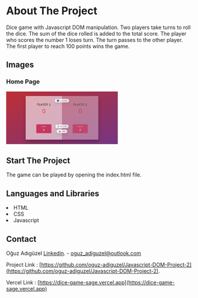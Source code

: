 # About The Project

Dice game with Javascript DOM manipulation. Two players take turns to roll the dice. The sum of the dice rolled is added to the total score. The player who scores the number 1 loses turn. The turn passes to the other player. The first player to reach 100 points wins the game.


## Images

### Home Page

<img src="img/page.png" width="60%">

## Start The Project

The game can be played by opening the index.html file.


## Languages and Libraries

<li>HTML
<li>CSS
<li>Javascript


## Contact

Oğuz Adıgüzel [Linkedin](https://www.linkedin.com/in/oğuz-adıgüzel-2672a8242). - oguz_adiguzel@outlook.com

Project Link : [https://github.com/oguz-adiguzel/Javascript-DOM-Project-2](https://github.com/oguz-adiguzel/Javascript-DOM-Project-2).

Vercel Link : [https://dice-game-sage.vercel.app](https://dice-game-sage.vercel.app)